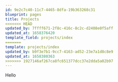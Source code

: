 ```yaml
---
id: 9e2c7c40-11c7-4465-8dfa-19b363268c31
blueprint: pages
title: Projects
<<<<<<< HEAD
updated_by: 7ffff671-2f8c-416c-8c2c-d2408e0f5aff
updated_at: 1658376420
template_field: projects/index
=======
template: projects/index
updated_by: b9f3e7b1-9cc7-4163-ad52-23e7a1d8c8e9
updated_at: 1658380363
>>>>>>> 1927146af267ca8fc651377dcc37e2dda5a02b97
---
```

Hello
